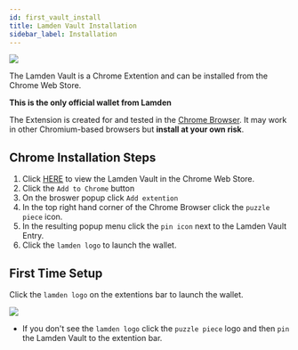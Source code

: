 ```yaml
---
id: first_vault_install
title: Lamden Vault Installation
sidebar_label: Installation
---
```

![](/img/wallet/gif/1.0.0_wallet_install.gif)

The Lamden Vault is a Chrome Extention and can be installed from the Chrome Web Store.

**This is the only official wallet from Lamden**

The Extension is created for and tested in the <u>[Chrome Browser](https://www.google.ca/chrome)</u>.  It may work in other Chromium-based browsers but **install at your own risk**.
 
## Chrome Installation Steps
1. Click <u>[HERE](https://chrome.google.com/webstore/detail/lamden-wallet-browser-ext/fhfffofbcgbjjojdnpcfompojdjjhdim)</u> to view the Lamden Vault in the Chrome Web Store.
2. Click the `Add to Chrome` button
3. On the broswer popup click `Add extention`
4. In the top right hand corner of the Chrome Browser click the `puzzle piece` icon.
5. In the resulting popup menu click the `pin icon` next to the Lamden Vault Entry.
6. Click the `lamden logo` to launch the wallet.

## First Time Setup
Click the `lamden logo` on the extentions bar to launch the wallet.

![](/img/wallet/wallet_extention_logo.png)

- If you don't see the `lamden logo` click the `puzzle piece` logo and then `pin` the Lamden Vault to the extention bar.